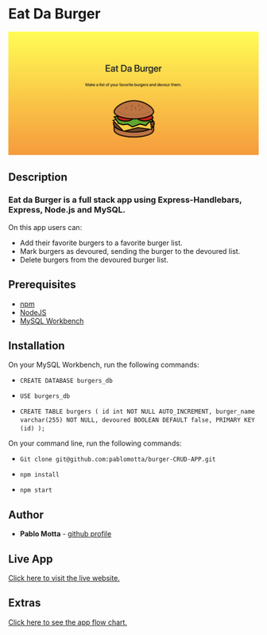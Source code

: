 # Eat Da Burger

![App Logo](public/assets/img/eat-da-burger.png)

## Description

### Eat da Burger is a full stack app using Express-Handlebars, Express, Node.js and MySQL.

On this app users can:

-   Add their favorite burgers to a favorite burger list.
-   Mark burgers as devoured, sending the burger to the devoured list.
-   Delete burgers from the devoured burger list.

## Prerequisites

-   [npm](https://www.npmjs.com/get-npm)
-   [NodeJS](https://nodejs.org/en/)
-   [MySQL Workbench](https://www.mysql.com/products/workbench/)

## Installation

On your MySQL Workbench, run the following commands:

-   `CREATE DATABASE burgers_db`
-   `USE burgers_db`

-   `CREATE TABLE burgers ( id int NOT NULL AUTO_INCREMENT, burger_name varchar(255) NOT NULL, devoured BOOLEAN DEFAULT false, PRIMARY KEY (id) );`

On your command line, run the following commands:

-   `Git clone git@github.com:pablomotta/burger-CRUD-APP.git`

-   `npm install`

-   `npm start`

## Author

-   **Pablo Motta** - [github profile](https://github.com/pablomotta)

## Live App

[Click here to visit the live website.](https://eat-da-burger-pm.herokuapp.com/)

## Extras

[Click here to see the app flow chart.](https://www.lucidchart.com/invitations/accept/20aed70b-5887-46fd-a74f-2710ebade132)
